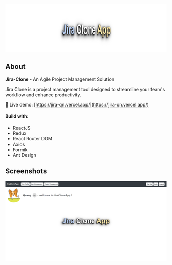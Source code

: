 <p align="center">
<img src="/documentation_images/jira-logo.png" alt="jira-logo" 
width="600" height="150">
</p>

## About

**Jira-Clone** - An Agile Project Management Solution

Jira Clone is a project management tool designed to streamline your team's workflow and enhance productivity.

🚀 Live demo: [https://jira-qn.vercel.app/](https://jira-qn.vercel.app/)

#### Build with:

- ReactJS
- Redux
- React Router DOM
- Axios
- Formik
- Ant Design

## Screenshots

![jira-homepage.png](/documentation_images/jira-homepage.png)
